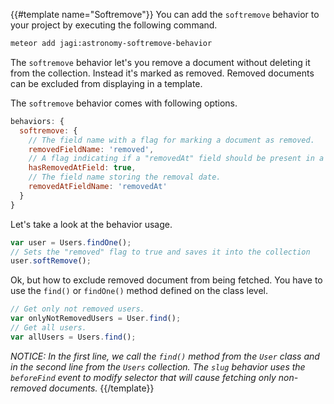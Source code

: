 {{#template name="Softremove"}}
You can add the `softremove` behavior to your project by executing the following command.

```sh
meteor add jagi:astronomy-softremove-behavior
```

The `softremove` behavior let's you remove a document without deleting it from the collection. Instead it's marked as removed. Removed documents can be excluded from displaying in a template.

The `softremove` behavior comes with following options.

```js
behaviors: {
  softremove: {
    // The field name with a flag for marking a document as removed.
    removedFieldName: 'removed',
    // A flag indicating if a "removedAt" field should be present in a document.
    hasRemovedAtField: true,
    // The field name storing the removal date.
    removedAtFieldName: 'removedAt'
  }
}
```

Let's take a look at the behavior usage.

```js
var user = Users.findOne();
// Sets the "removed" flag to true and saves it into the collection
user.softRemove();
```

Ok, but how to exclude removed document from being fetched. You have to use the `find()` or `findOne()` method defined on the class level.

```js
// Get only not removed users.
var onlyNotRemovedUsers = User.find();
// Get all users.
var allUsers = Users.find();
```

*NOTICE: In the first line, we call the `find()` method from the `User` class and in the second line from the `Users` collection. The `slug` behavior uses the `beforeFind` event to modify selector that will cause fetching only non-removed documents.*
{{/template}}
